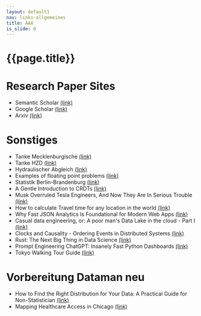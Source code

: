 ```yaml
---
layout: default1
nav: links-allgemeines
title: AAA
is_slide: 0
---
```


# {{page.title}}

# Research Paper Sites
- Semantic Scholar
[(link)](https://www.semanticscholar.org/)
- Google Scholar
[(link)](https://scholar.google.de/)
- Arxiv
[(link)](https://arxiv.org/)




# Sonstiges
- Tanke Mecklenburgische
[(link)](https://www.tankstellenpreise.de/tankstelle-300.html)
- Tanke HZD
[(link)](https://www.tankstellenpreise.de/tankstelle-4917.html)
- Hydraulischer Abgleich
[(link)](https://www.hydraulischer-abgleich.de/basiswissen/hydraulischer-abgleich-basiswissen/)
- Examples of floating point problems
[(link)](https://jvns.ca/blog/2023/01/13/examples-of-floating-point-problems/)
- Statistik Berlin-Brandenburg
[(link)](https://www.statistik-berlin-brandenburg.de/)
- A Gentle Introduction to CRDTs
[(link)](https://vlcn.io/blog/gentle-intro-to-crdts.html)
- Musk Overruled Tesla Engineers, And Now They Are In Serious Trouble
[(link)](https://medium.com/predict/musk-overruled-tesla-engineers-and-now-they-are-in-serious-trouble-2e37269e387a)
- How to calculate Travel time for any location in the world
[(link)](https://towardsdatascience.com/how-to-calculate-travel-time-for-any-location-in-the-world-56ce639511f)
- Why Fast JSON Analytics Is Foundational for Modern Web Apps
[(link)](https://thenewstack.io/why-fast-json-analytics-is-foundational-for-modern-web-apps/)
- Casual data engineering, or: A poor man's Data Lake in the cloud - Part I
[(link)](https://tobilg.com/casual-data-engineering-or-a-poor-mans-data-lake-in-the-cloud-part-i)
- Clocks and Causality - Ordering Events in Distributed Systems
[(link)](https://www.exhypothesi.com/clocks-and-causality/)
- Rust: The Next Big Thing in Data Science
[(link)](https://towardsdatascience.com/rust-the-next-big-thing-in-data-science-319a03305883)
- Prompt Engineering ChatGPT: Insanely Fast Python Dashboards
[(link)](https://medium.com/data-and-beyond/prompt-engineering-chatgpt-insanely-fast-python-dashboards-cda8ce3f7464)
- Tokyo Walking Tour Guide
[(link)](https://tech.marksblogg.com/tokyo-walking-tour-guide.html)


# Vorbereitung Dataman neu
- How to Find the Right Distribution for Your Data: A Practical Guide for Non-Statistician
[(link)](https://medium.com/data-science-collective/how-to-find-the-right-distribution-for-your-data-a-practical-guide-for-non-statistician-with-two-dc2aa0ed707f)
- Mapping Healthcare Access in Chicago
[(link)](https://medium.com/@yiannismastoras/mapping-healthcare-access-in-chicago-df351df0c944)

